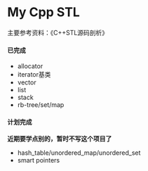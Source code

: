 # My Cpp STL

主要参考资料：《C++STL源码剖析》

#### 已完成

- allocator
- iterator基类
- vector
- list
- stack
- rb-tree/set/map

#### 计划完成

**近期要学点别的，暂时不写这个项目了**

- hash_table/unordered_map/unordered_set
- smart pointers

